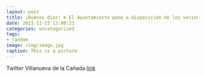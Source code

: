 ```yaml
---
layout: post
title: ¡Buenos días! ❄ El Ayuntamiento pone a disposición de los vecinos sal para hacer frente a las heladas y nevadas de la época inve...
date: 2021-11-23 12:00:23
categories: uncategorized
tags:
- random
image: /img/image.jpg
caption: This is a picture
---
```

Twitter Villanueva de la Cañada [link](https://twitter.com/AytoVDLCanada/status/1463064606696517632)
